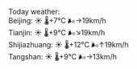 Today weather:  
Beijing: ☀️   🌡️+7°C 🌬️→19km/h  
Tianjin: ☀️   🌡️+9°C 🌬️↘19km/h  
Shijiazhuang: ☀️   🌡️+12°C 🌬️↑19km/h  
Tangshan: ☀️   🌡️+9°C 🌬️→13km/h  
